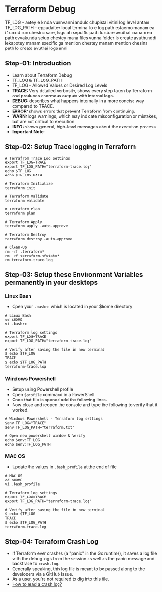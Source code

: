 # Terraform Debug
TF_LOG -  antey e kinda vunnvanni andulo chupistai vitini log level antam
TF_LOG_PATH - eppudaitey local terminal lo e log path estaemo manam ea tf cmnd run chesina sare, logs ah sepcific path lo store avuthai
manam ea path evvakunda setup chestey mana files vunna folder lo create avuthunddi
lekapotey manam specific ga mention chestey manam mention chesina path lo create avuthai logs anni
## Step-01: Introduction
- Learn about Terraform Debug
- TF_LOG & TF_LOG_PATH
- TF_LOG - Allowed Values or Desired Log Levels
- **TRACE:** Very detailed verbosity, shows every step taken by Terraform and produces enormous outputs with internal logs.
- **DEBUG:** describes what happens internally in a more concise way compared to TRACE.
- **ERROR:** shows errors that prevent Terraform from continuing.
- **WARN:** logs warnings, which may indicate misconfiguration or mistakes, but are not critical to execution
- **INFO:** shows general, high-level messages about the execution process.
- **Important Note:** 


## Step-02: Setup Trace logging in Terraform
```t
# Terrafrom Trace Log Settings
export TF_LOG=TRACE
export TF_LOG_PATH="terraform-trace.log"
echo $TF_LOG
echo $TF_LOG_PATH

# Terraform Initialize
terraform init

# Terraform Validate
terraform validate

# Terraform Plan
terraform plan

# Terraform Apply
terraform apply -auto-approve

# Terraform Destroy
terraform destroy -auto-approve

# Clean-Up
rm -rf .terraform*
rm -rf terraform.tfstate*
rm terraform-trace.log
```


## Step-03: Setup these Environment Variables permanently in your desktops
### Linux Bash
- Open your `.bashrc` which is located in your $home directory 
```t
# Linux Bash
cd $HOME
vi .bashrc

# Terraform log settings
export TF_LOG=TRACE
export TF_LOG_PATH="terraform-trace.log"

# Verify after saving the file in new terminal 
$ echo $TF_LOG
TRACE
$ echo $TF_LOG_PATH
terraform-trace.log
```
### Windows Powershell
- Setup using Powershell profile
- Open `$profile` command in a PowerShell
- Once that file is opened add the following lines.
- Now close and reopen the console and type the following to verify that it worked.
```t
# Windows Powershell - Terraform log settings
$env:TF_LOG="TRACE"
$env:TF_LOG_PATH="terraform.txt"

# Open new powershell window & Verify
echo $env:TF_LOG
echo $env:TF_LOG_PATH
```
### MAC OS
- Update the values in `.bash_profile` at the end of file
```t
# MAC OS
cd $HOME
vi .bash_profile

# Terraform log settings
export TF_LOG=TRACE
export TF_LOG_PATH="terraform-trace.log"

# Verify after saving the file in new terminal 
$ echo $TF_LOG
TRACE
$ echo $TF_LOG_PATH
terraform-trace.log
```

## Step-04: Terraform Crash Log
- If Terraform ever crashes (a "panic" in the Go runtime), it saves a log file with the debug logs from the session as well as the panic message and backtrace to `crash.log`.
- Generally speaking, this log file is meant to be passed along to the developers via a GitHub Issue. 
- As a user, you're not required to dig into this file.
- [How to read a crash log?](https://www.terraform.io/docs/internals/debugging.html#interpreting-a-crash-log)